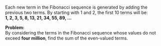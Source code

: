 Each new term in the Fibonacci sequence is generated by adding the previous two terms. By starting with 1 and 2, the first 10 terms will be:  
**1, 2, 3, 5, 8, 13, 21, 34, 55, 89, ...**

**Problem:**  
By considering the terms in the Fibonacci sequence whose values do not exceed **four million**, find the sum of the even-valued terms.

